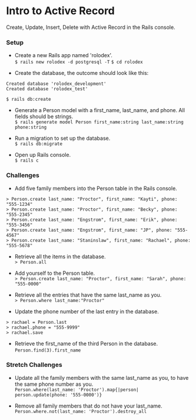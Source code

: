 # Intro to Active Record

Create, Update, Insert, Delete with Active Record in the Rails console.

### Setup
- Create a new Rails app named 'rolodex'.  
`$ rails new rolodex -d postgresql -T`
`$ cd rolodex`

- Create the database, the outcome should look like this:
```
Created database 'rolodex_development'
Created database 'rolodex_test'
```
`$ rails db:create`

- Generate a Person model with a first_name, last_name, and phone. All fields should be strings.  
`$ rails generate model Person first_name:string last_name:string phone:string`

- Run a migration to set up the database.  
`$ rails db:migrate`

- Open up Rails console.  
`$ rails c`

### Challenges
- Add five family members into the Person table in the Rails console.
```
> Person.create last_name: "Proctor", first_name: "Kayti", phone: "555-1234"
> Person.create last_name: "Proctor", first_name: "Becky", phone: "555-2345"
> Person.create last_name: "Engstrom", first_name: "Erik", phone: "555-3456"
> Person.create last_name: "Engstrom", first_name: "JP", phone: "555-4567"
> Person.create last_name: "Staninslaw", first_name: "Rachael", phone: "555-5678"
```

- Retrieve all the items in the database.  
`> Person.all`

- Add yourself to the Person table.  
`> Person.create last_name: "Proctor", first_name: "Sarah", phone: "555-0000"`

- Retrieve all the entries that have the same last_name as you.  
`> Person.where last_name:"Proctor"`

- Update the phone number of the last entry in the database.  
```
> rachael = Person.last
> rachael.phone = "555-9999"
> rachael.save
```

- Retrieve the first_name of the third Person in the database.  
`Person.find(3).first_name`

### Stretch Challenges
- Update all the family members with the same last_name as you, to have the same phone number as you.  
`Person.where(last_name: 'Proctor').map{|person| person.update(phone: '555-0000')}`

- Remove all family members that do not have your last_name.  
`Person.where.not(last_name: 'Proctor').destroy_all`

